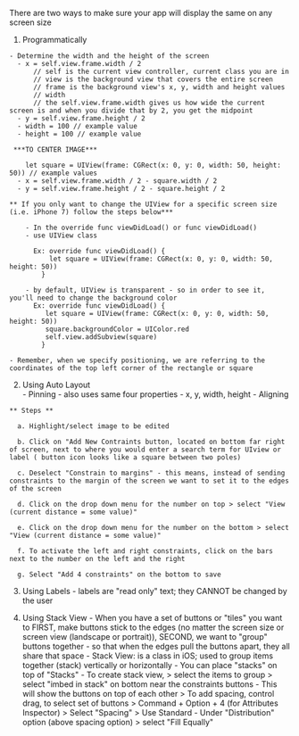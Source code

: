<!-- Auto Layout - how to make your app look beautiful on every screen size --> 

There are two ways to make sure your app will display the same on any screen size 

  1. Programmatically 
  
    - Determine the width and the height of the screen
      - x = self.view.frame.width / 2
          // self is the current view controller, current class you are in 
          // view is the background view that covers the entire screen
          // frame is the background view's x, y, width and height values 
          // width 
          // the self.view.frame.width gives us how wide the current screen is and when you divide that by 2, you get the midpoint
      - y = self.view.frame.height / 2
      - width = 100 // example value
      - height = 100 // example value 
      
     ***TO CENTER IMAGE***
     
        let square = UIView(frame: CGRect(x: 0, y: 0, width: 50, height: 50)) // example values
      - x = self.view.frame.width / 2 - square.width / 2
      - y = self.view.frame.height / 2 - square.height / 2 
      
    ** If you only want to change the UIView for a specific screen size (i.e. iPhone 7) follow the steps below***
    
        - In the override func viewDidLoad() or func viewDidLoad() 
        - use UIView class
      
          Ex: override func viewDidLoad() {
              let square = UIView(frame: CGRect(x: 0, y: 0, width: 50, height: 50))
            }
            
        - by default, UIView is transparent - so in order to see it, you'll need to change the background color 
          Ex: override func viewDidLoad() {
             let square = UIView(frame: CGRect(x: 0, y: 0, width: 50, height: 50))
             square.backgroundColor = UIColor.red
             self.view.addSubview(square)
            }
            
    - Remember, when we specify positioning, we are referring to the coordinates of the top left corner of the rectangle or square 
    
  
  2. Using Auto Layout   
    - Pinning - also uses same four properties - x, y, width, height 
    - Aligning 
  
    ** Steps ** 
    
      a. Highlight/select image to be edited 
      
      b. Click on "Add New Contraints button, located on bottom far right of screen, next to where you would enter a search term for UIview or label ( button icon looks like a square between two poles)
      
      c. Deselect "Constrain to margins" - this means, instead of sending constraints to the margin of the screen we want to set it to the edges of the screen 
      
      d. Click on the drop down menu for the number on top > select "View (current distance = some value)"
      
      e. Click on the drop down menu for the number on the bottom > select "View (current distance = some value)"
      
      f. To activate the left and right constraints, click on the bars next to the number on the left and the right 
      
      g. Select "Add 4 constraints" on the bottom to save 
      
  3. Using Labels - labels are "read only" text; they CANNOT be changed by the user 
  
  4. Using Stack View - When you have a set of buttons or "tiles" you want to FIRST, make buttons stick to the edges (no matter the screen size or screen view (landscape or portrait)), SECOND, we want to "group" buttons together - so that when the edges pull the buttons apart, they all share that space
    - Stack View: is a class in iOS; used to group items together (stack) vertically or horizontally 
    - You can place "stacks" on top of "Stacks"
    - To create stack view, > select the items to group > select "imbed in stack" on bottom near the constraints buttons
    - This will show the buttons on top of each other > To add spacing, control drag, to select set of buttons > Command + Option + 4 (for Attributes Inspector) > Select "Spacing" > Use Standard 
    - Under "Distribution" option (above spacing option) > select "Fill Equally"
  
  
  
  
  
  
  
  
  
  
  
  
  
  
  
  
  
  
  
  
  
  
  
  
  
  
  
  
  
  
  
   

